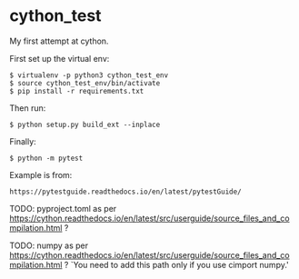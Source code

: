 # cython_test
My first attempt at cython.

First set up the virtual env:

```
$ virtualenv -p python3 cython_test_env
$ source cython_test_env/bin/activate
$ pip install -r requirements.txt
```

Then run:

```
$ python setup.py build_ext --inplace
```

Finally:

```
$ python -m pytest
```

Example is from:

```
https://pytestguide.readthedocs.io/en/latest/pytestGuide/
```

TODO: pyproject.toml as per https://cython.readthedocs.io/en/latest/src/userguide/source_files_and_compilation.html ?

TODO: numpy as per https://cython.readthedocs.io/en/latest/src/userguide/source_files_and_compilation.html ? `You need to add this path only if you use cimport numpy.'
